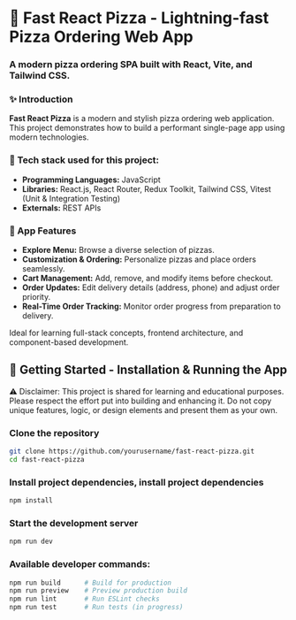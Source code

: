 
# 🍕 Fast React Pizza - Lightning-fast Pizza Ordering Web App

### A modern pizza ordering SPA built with React, Vite, and Tailwind CSS.



### ✨ Introduction

**Fast React Pizza** is a modern and stylish pizza ordering web application. This project demonstrates how to build a performant single-page app using modern technologies.

### 🔨 Tech stack used for this project:
- **Programming Languages:** JavaScript
- **Libraries:** React.js, React Router, Redux Toolkit, Tailwind CSS, Vitest (Unit & Integration Testing)
- **Externals:** REST APIs



### 🚀 App Features
- **Explore Menu:** Browse a diverse selection of pizzas.
- **Customization & Ordering:** Personalize pizzas and place orders seamlessly.
- **Cart Management:** Add, remove, and modify items before checkout.
- **Order Updates:** Edit delivery details (address, phone) and adjust order priority.
- **Real-Time Order Tracking:** Monitor order progress from preparation to delivery.

Ideal for learning full-stack concepts, frontend architecture, and component-based development.



## 🚀 Getting Started - Installation & Running the App
⚠️ Disclaimer: This project is shared for learning and educational purposes. Please respect the effort put into building and enhancing it. Do not copy unique features, logic, or design elements and present them as your own.

### Clone the repository
```bash
git clone https://github.com/yourusername/fast-react-pizza.git
cd fast-react-pizza
```

### Install project dependencies, install project dependencies
```bash
npm install
```

### Start the development server
```bash
npm run dev
```


### Available developer commands:
```bash
npm run build      # Build for production
npm run preview    # Preview production build
npm run lint       # Run ESLint checks
npm run test       # Run tests (in progress)
```

